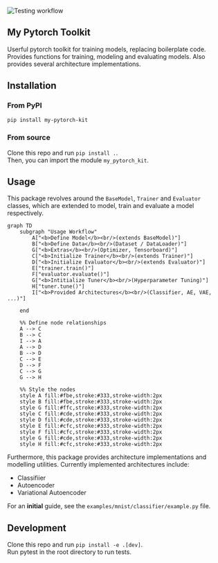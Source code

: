 ![Testing workflow](https://github.com/noahpy/pytorch_toolkit/actions/workflows/ci.yaml/badge.svg)

## My Pytorch Toolkit
Userful pytorch toolkit for training models, replacing boilerplate code.
Provides functions for training, modeling and evaluating models.
Also provides several architecture implementations.

## Installation
### From PyPI

```bash
pip install my-pytorch-kit
```

### From source
Clone this repo and run `pip install .`.  
Then, you can import the module `my_pytorch_kit`.

## Usage

This package revolves around the `BaseModel`, `Trainer` and `Evaluator` classes, which are extended to model, train and evaluate a model respectively.  
```mermaid
graph TD
    subgraph "Usage Workflow"
        A["<b>Define Model</b><br/>(extends BaseModel)"]
        B["<b>Define Data</b><br/>(Dataset / DataLoader)"]
        G["<b>Extras</b><br/>(Optimizer, Tensorboard)"]
        C["<b>Initialize Trainer</b><br/>(extends Trainer)"]
        D["<b>Initialize Evaluator</b><br/>(extends Evaluator)"]
        E["trainer.train()"]
        F["evaluator.evaluate()"]
        G["<b>Intitialize Tuner</b><br/>(Hyperparameter Tuning)"]
        H["tuner.tune()"]
        I["<b>Provided Architectures</b><br/>(Classifier, AE, VAE, ...)"]

    end

    %% Define node relationships
    A --> C
    B --> C
    I --> A
    A --> D
    B --> D
    C --> E
    D --> F
    C --> G
    G --> H

    %% Style the nodes
    style A fill:#fbe,stroke:#333,stroke-width:2px
    style B fill:#fbe,stroke:#333,stroke-width:2px
    style G fill:#ffc,stroke:#333,stroke-width:2px
    style C fill:#cde,stroke:#333,stroke-width:2px
    style D fill:#cde,stroke:#333,stroke-width:2px
    style E fill:#cfc,stroke:#333,stroke-width:2px
    style F fill:#cfc,stroke:#333,stroke-width:2px
    style G fill:#cde,stroke:#333,stroke-width:2px
    style H fill:#cfc,stroke:#333,stroke-width:2px
```

Furthermore, this package provides architecture implementations and modelling utilities.
Currently implemented architectures include:
- Classifiier
- Autoencoder
- Variational Autoencoder

For an **initial** guide, see the `examples/mnist/classifier/example.py` file.


## Development
Clone this repo and run `pip install -e .[dev]`.  
Run pytest in the root directory to run tests.  

